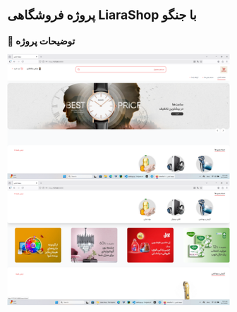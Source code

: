 # پروژه فروشگاهی LiaraShop با جنگو

## 📌 توضیحات پروژه
![توضیح تصویر](docs/image/Screenshot%202025-09-17%20020448.png)
![توضیح تصویر](docs/image/Screenshot%202025-09-17%20020602.png)
